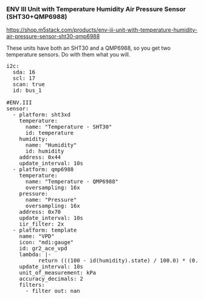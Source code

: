 ### ENV III Unit with Temperature Humidity Air Pressure Sensor (SHT30+QMP6988)

https://shop.m5stack.com/products/env-iii-unit-with-temperature-humidity-air-pressure-sensor-sht30-qmp6988

These units have both an SHT30 and a QMP6988, so you get two temperature sensors. Do with them what you will.

<pre>
i2c:
  sda: 16
  scl: 17
  scan: true
  id: bus_1

#ENV.III
sensor:
  - platform: sht3xd
    temperature:
      name: "Temperature - SHT30"
      id: temperature
    humidity:
      name: "Humidity"
      id: humidity
    address: 0x44
    update_interval: 10s
  - platform: qmp6988
    temperature:
      name: "Temperature - QMP6988"
      oversampling: 16x
    pressure:
      name: "Pressure"
      oversampling: 16x
    address: 0x70
    update_interval: 10s
    iir_filter: 2x
  - platform: template
    name: "VPD"
    icon: "mdi:gauge"
    id: gr2_ace_vpd
    lambda: |-
          return (((100 - id(humidity).state) / 100.0) * (0.6108 * exp((17.27 * id(temperature).state) / (id(temperature).state + 237.3))));
    update_interval: 10s
    unit_of_measurement: kPa
    accuracy_decimals: 2
    filters:
      - filter_out: nan
</pre>
